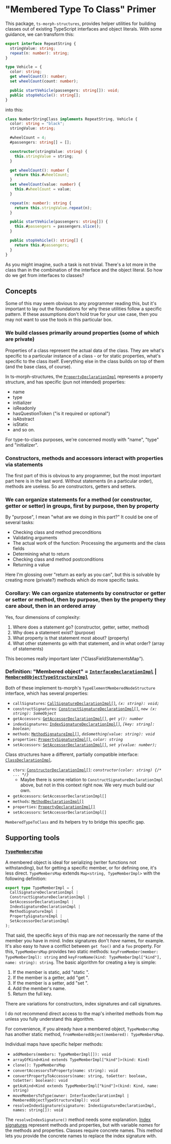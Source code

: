 # "Membered Type To Class" Primer

This package, `ts-morph-structures`, provides helper utilities for building classes out of existing TypeScript interfaces and object literals.  With some guidance, we can transform this:

```typescript
export interface RepeatString {
  stringValue: string;
  repeat(n: number): string;
}

type Vehicle = {
  color: string;
  get wheelCount(): number;
  set wheelCount(count: number);

  public startVehicle(passengers: string[]): void;
  public stopVehicle(): string[];
}
```

into this:

```typescript
class NumberStringClass implements RepeatString, Vehicle {
  color: string = "black";
  stringValue: string;

  #wheelCount = 4;
  #passengers: string[] = [];

  constructor(stringValue: string) {
    this.stringValue = string;
  }

  get wheelCount(): number {
    return this.#wheelCount;
  }
  set wheelCount(value: number) {
    this.#wheelCount = value;
  }

  repeat(n: number): string {
    return this.stringValue.repeat(n);
  }

  public startVehicle(passengers: string[]) {
    this.#passengers = passengers.slice();
  }

  public stopVehicle(): string[] {
    return this.#passengers;
  }
}
```

As you might imagine, such a task is not trivial.  There's a lot more in the class than in the combination of the interface and the object literal.  So how do we get from interfaces to classes?

## Concepts

Some of this may seem obvious to any programmer reading this, but it's important to lay out the foundations for why these utilities follow a specific pattern.  If these assumptions don't hold true for your use case, then you may not want to use the tools in this particular box.

### We build classes primarily around properties (some of which are private)

Properties of a class represent the actual data of the class.  They are what's specific to a particular instance of a class - or for static properties, what's specific to the class itself.  Everything else in the class builds on top of them (and the base class, of course).

In ts-morph-structures, the [`PropertyDeclarationImpl`](../api/structures/PropertyDeclarationImpl.md) represents a property structure, and has specific (pun not intended) properties:

- name
- type
- initializer
- isReadonly
- hasQuestionToken ("is it required or optional")
- isAbstract
- isStatic
- and so on.

For type-to-class purposes, we're concerned mostly with "name", "type" and "initializer".

### Constructors, methods and accessors interact with properties via statements

The first part of this is obvious to any programmer, but the most important part here is in the last word.  Without statements (in a particular order), methods are useless.  So are constructors, getters and setters.

### We can organize statements for a method (or constructor, getter or setter) in groups, first by purpose, then by property

By "purpose", I mean "what are we doing in this part?"  It could be one of several tasks:

- Checking class and method preconditions
- Validating arguments
- The actual work of the function:  Processing the arguments and the class fields
- Determining what to return
- Checking class and method postconditions
- Returning a value

Here I'm glossing over "return as early as you can", but this is solvable by creating more (private?) methods which do more specific tasks.

### Corollary: We can organize statements by constructor or getter or setter or method, then by purpose, then by the property they care about, then in an ordered array

Yes, four dimensions of complexity:

1. Where does a statement go? (constructor, getter, setter, method)
2. Why does a statement exist?  (purpose)
3. What property is that statement most about? (property)
4. What other statements go with that statement, and in what order?  (array of statements)

This becomes really important later ("ClassFieldStatementsMap").

### Definition: "Membered object" = [`InterfaceDeclarationImpl`](../api/structures/InterfaceDeclarationImpl.md) | [`MemberedObjectTypeStructureImpl`](../api/typeStructures/MemberedObjectTypeStructureImpl.md)

Both of these implement ts-morph's `TypeElementMemberedNodeStructure` interface, which has several properties:

- `callSignatures`: [`CallSignatureDeclarationImpl[]`](../api/structures/CallSignatureDeclarationImpl.md), _`(x: string): void;`_
- `constructSignatures`: [`ConstructSignatureDeclarationImpl[]`](../api/structures/ConstructSignatureDeclarationImpl.md), _`new (x: string): SomeObject`_
- `getAccessors`: [`GetAccessorDeclarationImpl[]`](../api/structures/GetAccessorDeclarationImpl.md), _`get y(): number`_
- `indexSignatures`: [`IndexSignatureDeclarationImpl[]`](../api/structures/IndexSignatureDeclarationImpl.md), _`[key: string]: boolean;`_
- `methods`: [`MethodSignatureImpl[]`](../api/structures/MethodSignatureImpl.md), _`doSomething(value: string): void`_
- `properties`: [`PropertySignatureImpl[]`](../api/structures/PropertySignatureImpl.md), _`color: string`_
- `setAccessors`: [`SetAccessorDeclarationImpl[]`](../api/structures/SetAccessorDeclarationImpl.md), _`set y(value: number);`_

Class structures have a different, partially compatible interface: [`ClassDeclarationImpl`](../api/structures/ClassDeclarationImpl.md).

- `ctors`: [`ConstructorDeclarationImpl[]`](../api/structures/ClassDeclarationImpl.md): _`constructor(color: string) {/* ... */}`_
  - Maybe there is some relation to `ConstructSignatureDeclarationImpl` above, but not in this context right now.  We very much build our own.
- `getAccessors`: `GetAccessorDeclarationImpl[]`
- `methods`: [`MethodDeclarationImpl[]`](../api/structures/MethodDeclarationImpl.md)
- `properties`: [`PropertyDeclarationImpl[]`](../api/structures/PropertyDeclarationImpl.md)
- `setAccessors`: `SetAccessorDeclarationImpl[]`

`MemberedTypeToClass` and its helpers try to bridge this specific gap.

## Supporting tools

### [`TypeMembersMap`](../api/toolbox/TypeMembersMap.md)

A membered object is ideal for serializing (writer functions not withstanding), but for getting a specific member, or for defining one, it's less direct.  `TypeMembersMap` extends `Map<string, TypeMemberImpl>` with the following definition:

```typescript
export type TypeMemberImpl = (
  CallSignatureDeclarationImpl |
  ConstructSignatureDeclarationImpl |
  GetAccessorDeclarationImpl |
  IndexSignatureDeclarationImpl |
  MethodSignatureImpl |
  PropertySignatureImpl |
  SetAccessorDeclarationImpl
);
```

That said, the specific _keys_ of this map are _not_ necessarily the name of the member you have in mind.  Index signatures don't _have_ names, for example.  It's also easy to have a conflict between `get foo()` and a `foo` property.  For this, `TypeMembersMap` provides two static methods: `keyFromMember(member: TypeMemberImpl): string` and `keyFromName(kind: TypeMemberImpl["kind"], name: string): string`.  The basic algorithm for creating a key is simple:

1. If the member is static, add "static ".
2. If the member is a getter, add "get ".
3. If the member is a setter, add "set ".
4. Add the member's name.
5. Return the full key.

There are variations for constructors, index signatures and call signatures.

I do not recommend direct access to the map's inherited methods from `Map` unless you fully understand this algorithm.

For convenience, if you already have a membered object, `TypeMembersMap` has another static method, `fromMemberedObject(membered): TypeMembersMap`.

Individual maps have specific helper methods:

- `addMembers(members: TypeMemberImpl[]): void`
- `arrayOfKind<Kind extends TypeMemberImpl["kind"]>(kind: Kind)`
- `clone(): TypeMembersMap`
- `convertAccessorsToProperty(name: string): void`
- `convertPropertyToAccessors(name: string, toGetter: boolean, toSetter: boolean): void`
- `getAsKind<Kind extends TypeMemberImpl["kind"]>(kind: Kind, name: string)`
- `moveMembersToType(owner: InterfaceDeclarationImpl | MemberedObjectTypeStructureImpl): void`
- `resolveIndexSignature(signature: IndexSignatureDeclarationImpl, names: string[]): void`

The `resolveIndexSignature()` method needs some explanation.  [Index signatures](https://www.typescriptlang.org/docs/handbook/2/objects.html#index-signatures) represent methods and properties, but with variable _names_ for the methods and properties.  Classes require concrete names.  This method lets you provide the concrete names to replace the index signature with.
